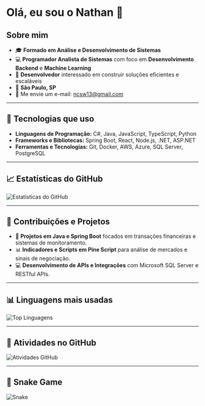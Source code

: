 # Olá, eu sou o Nathan 👋

## Sobre mim
- 🎓 **Formado em Análise e Desenvolvimento de Sistemas**
- 💻 **Programador Analista de Sistemas** com foco em **Desenvolvimento Backend** e **Machine Learning**
- 🚀 **Desenvolvedor** interessado em construir soluções eficientes e escaláveis
- 📍 **São Paulo, SP**
- 📧 Me envie um e-mail: [ncsw13@gmail.com](mailto:ncsw13@gmail.com)
---

## 🔧 Tecnologias que uso

- **Linguagens de Programação:** C#, Java, JavaScript, TypeScript, Python
- **Frameworks e Bibliotecas:** Spring Boot, React, Node.js, .NET, ASP.NET
- **Ferramentas e Tecnologias:** Git, Docker, AWS, Azure, SQL Server, PostgreSQL

---

## 📈 Estatísticas do GitHub

![Estatísticas do GitHub](https://github-readme-stats.vercel.app/api?username=nathan&show_icons=true&hide_title=true&count_private=true&hide=prs)

---

## 🚀 Contribuições e Projetos

- 💼 **Projetos em Java e Spring Boot** focados em transações financeiras e sistemas de monitoramento.
- 📊 **Indicadores e Scripts em Pine Script** para análise de mercados e sinais de negociação.
- 💻 **Desenvolvimento de APIs e Integrações** com Microsoft SQL Server e RESTful APIs.

---

## 📊 Linguagens mais usadas

![Top Linguagens](https://github-readme-stats.vercel.app/api/top-langs/?username=nathan&langs_count=10&layout=compact)

---

## 📅 Atividades no GitHub

![Atividades GitHub](https://github-readme-activity-graph.cyclic.app/graph?username=nathan&theme=github)

---

## 🐍 Snake Game

![Snake](https://github.com/nathan/nathan/blob/main/github-snake.svg)

